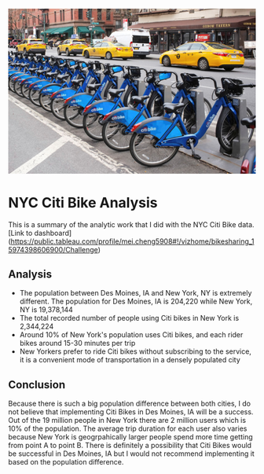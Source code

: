 ![Citi Bike](/Resources/citi_bike.jpg)
# NYC Citi Bike Analysis 
This is a summary of the analytic work that I did with the NYC Citi Bike data.
[Link to dashboard] (https://public.tableau.com/profile/mei.cheng5908#!/vizhome/bikesharing_15974398606900/Challenge)

## Analysis
- The population between Des Moines, IA and New York, NY is extremely different. The population for Des Moines, IA is 204,220 while New York, NY is 19,378,144
- The total recorded number of people using Citi bikes in New York is 2,344,224
- Around 10% of New York's population uses Citi bikes, and each rider bikes around 15-30 minutes per trip
- New Yorkers prefer to ride Citi bikes without subscribing to the service, it is a convenient mode of transportation in a densely populated city

## Conclusion
Because there is such a big population difference between both cities, I do not believe that implementing Citi Bikes in Des Moines, IA will be a success. Out of the 19 million people in New York there are 2 million users which is 10% of the population. The average trip duration for each user also varies because New York is geogrpahically larger people spend more time getting from point A to point B. There is definitely a possibility that Citi Bikes would be successful in Des Moines, IA but I would not recommend implementing it based on the population difference. 
